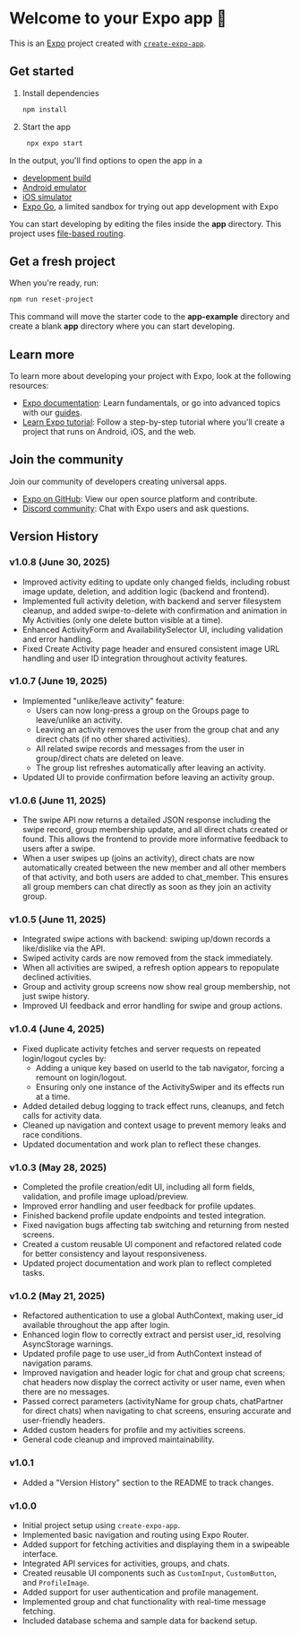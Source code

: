 # Welcome to your Expo app 👋

This is an [Expo](https://expo.dev) project created with [`create-expo-app`](https://www.npmjs.com/package/create-expo-app).

## Get started

1. Install dependencies

   ```bash
   npm install
   ```

2. Start the app

   ```bash
    npx expo start
   ```

In the output, you'll find options to open the app in a

- [development build](https://docs.expo.dev/develop/development-builds/introduction/)
- [Android emulator](https://docs.expo.dev/workflow/android-studio-emulator/)
- [iOS simulator](https://docs.expo.dev/workflow/ios-simulator/)
- [Expo Go](https://expo.dev/go), a limited sandbox for trying out app development with Expo

You can start developing by editing the files inside the **app** directory. This project uses [file-based routing](https://docs.expo.dev/router/introduction).

## Get a fresh project

When you're ready, run:

```bash
npm run reset-project
```

This command will move the starter code to the **app-example** directory and create a blank **app** directory where you can start developing.

## Learn more

To learn more about developing your project with Expo, look at the following resources:

- [Expo documentation](https://docs.expo.dev/): Learn fundamentals, or go into advanced topics with our [guides](https://docs.expo.dev/guides).
- [Learn Expo tutorial](https://docs.expo.dev/tutorial/introduction/): Follow a step-by-step tutorial where you'll create a project that runs on Android, iOS, and the web.

## Join the community

Join our community of developers creating universal apps.

- [Expo on GitHub](https://github.com/expo/expo): View our open source platform and contribute.
- [Discord community](https://chat.expo.dev): Chat with Expo users and ask questions.

## Version History

### v1.0.8 (June 30, 2025)

- Improved activity editing to update only changed fields, including robust image update, deletion, and addition logic (backend and frontend).
- Implemented full activity deletion, with backend and server filesystem cleanup, and added swipe-to-delete with confirmation and animation in My Activities (only one delete button visible at a time).
- Enhanced ActivityForm and AvailabilitySelector UI, including validation and error handling.
- Fixed Create Activity page header and ensured consistent image URL handling and user ID integration throughout activity features.

### v1.0.7 (June 19, 2025)

- Implemented "unlike/leave activity" feature:
  - Users can now long-press a group on the Groups page to leave/unlike an activity.
  - Leaving an activity removes the user from the group chat and any direct chats (if no other shared activities).
  - All related swipe records and messages from the user in group/direct chats are deleted on leave.
  - The group list refreshes automatically after leaving an activity.
- Updated UI to provide confirmation before leaving an activity group.

### v1.0.6 (June 11, 2025)

- The swipe API now returns a detailed JSON response including the swipe record, group membership update, and all direct chats created or found. This allows the frontend to provide more informative feedback to users after a swipe.
- When a user swipes up (joins an activity), direct chats are now automatically created between the new member and all other members of that activity, and both users are added to chat_member. This ensures all group members can chat directly as soon as they join an activity group.

### v1.0.5 (June 11, 2025)

- Integrated swipe actions with backend: swiping up/down records a like/dislike via the API.
- Swiped activity cards are now removed from the stack immediately.
- When all activities are swiped, a refresh option appears to repopulate declined activities.
- Group and activity group screens now show real group membership, not just swipe history.
- Improved UI feedback and error handling for swipe and group actions.

### v1.0.4 (June 4, 2025)

- Fixed duplicate activity fetches and server requests on repeated login/logout cycles by:
  - Adding a unique key based on userId to the tab navigator, forcing a remount on login/logout.
  - Ensuring only one instance of the ActivitySwiper and its effects run at a time.
- Added detailed debug logging to track effect runs, cleanups, and fetch calls for activity data.
- Cleaned up navigation and context usage to prevent memory leaks and race conditions.
- Updated documentation and work plan to reflect these changes.

### v1.0.3 (May 28, 2025)

- Completed the profile creation/edit UI, including all form fields, validation, and profile image upload/preview.
- Improved error handling and user feedback for profile updates.
- Finished backend profile update endpoints and tested integration.
- Fixed navigation bugs affecting tab switching and returning from nested screens.
- Created a custom reusable UI component and refactored related code for better consistency and layout responsiveness.
- Updated project documentation and work plan to reflect completed tasks.

### v1.0.2 (May 21, 2025)

- Refactored authentication to use a global AuthContext, making user_id available throughout the app after login.
- Enhanced login flow to correctly extract and persist user_id, resolving AsyncStorage warnings.
- Updated profile page to use user_id from AuthContext instead of navigation params.
- Improved navigation and header logic for chat and group chat screens; chat headers now display the correct activity or user name, even when there are no messages.
- Passed correct parameters (activityName for group chats, chatPartner for direct chats) when navigating to chat screens, ensuring accurate and user-friendly headers.
- Added custom headers for profile and my activities screens.
- General code cleanup and improved maintainability.

### v1.0.1

- Added a "Version History" section to the README to track changes.

### v1.0.0

- Initial project setup using `create-expo-app`.
- Implemented basic navigation and routing using Expo Router.
- Added support for fetching activities and displaying them in a swipeable interface.
- Integrated API services for activities, groups, and chats.
- Created reusable UI components such as `CustomInput`, `CustomButton`, and `ProfileImage`.
- Added support for user authentication and profile management.
- Implemented group and chat functionality with real-time message fetching.
- Included database schema and sample data for backend setup.
